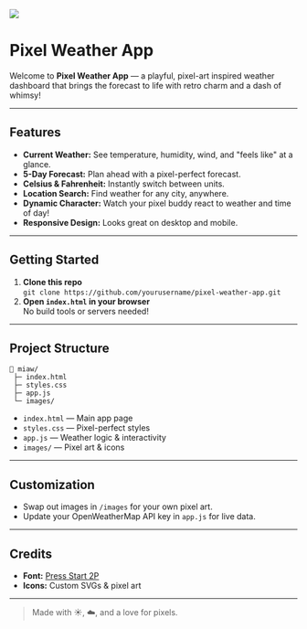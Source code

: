 ![](https://api.visitorbadge.io/api/VisitorHit?user=millicecupf&repo=weather_station&countColor=%237B1E7A)
# Pixel Weather App

Welcome to **Pixel Weather App** — a playful, pixel-art inspired weather dashboard that brings the forecast to life with retro charm and a dash of whimsy!

---

## Features

- **Current Weather:** See temperature, humidity, wind, and "feels like" at a glance.
- **5-Day Forecast:** Plan ahead with a pixel-perfect forecast.
- **Celsius & Fahrenheit:** Instantly switch between units.
- **Location Search:** Find weather for any city, anywhere.
- **Dynamic Character:** Watch your pixel buddy react to weather and time of day!
- **Responsive Design:** Looks great on desktop and mobile.

---

## Getting Started

1. **Clone this repo**  
   `git clone https://github.com/yourusername/pixel-weather-app.git`
2. **Open `index.html` in your browser**  
   No build tools or servers needed!

---

## Project Structure

```
📁 miaw/
 ├─ index.html
 ├─ styles.css
 ├─ app.js
 └─ images/
```

- `index.html` — Main app page  
- `styles.css` — Pixel-perfect styles  
- `app.js` — Weather logic & interactivity  
- `images/` — Pixel art & icons

---

## Customization

- Swap out images in `/images` for your own pixel art.
- Update your OpenWeatherMap API key in `app.js` for live data.

---

## Credits

- **Font:** [Press Start 2P](https://fonts.google.com/specimen/Press+Start+2P)
- **Icons:** Custom SVGs & pixel art

---

> Made with ☀️, ☁️, and a love for pixels.
